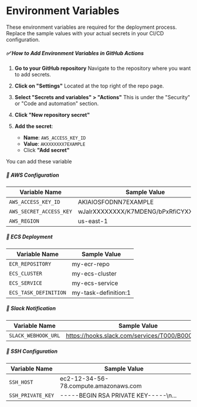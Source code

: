 # Environment Variables

These environment variables are required for the deployment process. Replace the sample values with your actual secrets in your CI/CD configuration.

##### ✅ How to Add Environment Variables in GitHub Actions

1. **Go to your GitHub repository**
   Navigate to the repository where you want to add secrets.

2. **Click on "Settings"**
   Located at the top right of the repo page.

3. **Select "Secrets and variables" > "Actions"**
   This is under the "Security" or "Code and automation" section.

4. **Click "New repository secret"**

5. **Add the secret**:

   * **Name**: `AWS_ACCESS_KEY_ID`
   * **Value**: `AKXXXXXXX7EXAMPLE`
   * Click **"Add secret"**

You can add these variable

##### 🔐 AWS Configuration

| Variable Name            | Sample Value                  |
|--------------------------|-------------------------------|
| `AWS_ACCESS_KEY_ID`      | AKIAIOSFODNN7EXAMPLE          |
| `AWS_SECRET_ACCESS_KEY`  | wJalrXXXXXXXX/K7MDENG/bPxRfiCYXXXXXXX |
| `AWS_REGION`             | us-east-1                     |

##### 🚀 ECS Deployment

| Variable Name            | Sample Value                  |
|--------------------------|-------------------------------|
| `ECR_REPOSITORY`         | my-ecr-repo                   |
| `ECS_CLUSTER`            | my-ecs-cluster                |
| `ECS_SERVICE`            | my-ecs-service                |
| `ECS_TASK_DEFINITION`    | my-task-definition:1          |

##### 📣 Slack Notification

| Variable Name            | Sample Value                  |
|--------------------------|-------------------------------|
| `SLACK_WEBHOOK_URL`      | https://hooks.slack.com/services/T000/B000/XXXX |

##### 🔐 SSH Configuration

| Variable Name            | Sample Value                  |
|--------------------------|-------------------------------|
| `SSH_HOST`               | ec2-12-34-56-78.compute.amazonaws.com |
| `SSH_PRIVATE_KEY`        | -----BEGIN RSA PRIVATE KEY-----\n... |